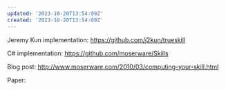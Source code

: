```yaml
---
updated: '2023-10-20T13:54:09Z'
created: '2023-10-20T13:54:09Z'
---
```

Jeremy Kun implementation: https://github.com/j2kun/trueskill

C# implementation: https://github.com/moserware/Skills

Blog post: http://www.moserware.com/2010/03/computing-your-skill.html

Paper: 